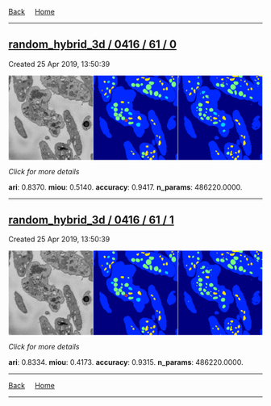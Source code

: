 
[Back](..)&nbsp;&nbsp;&nbsp;&nbsp;&nbsp;[Home](https://leapmanlab.github.io/snapshots)

---

<div class="summary"><a href="0"><h2>random_hybrid_3d / 0416 / 61 / 0</h2></a><p>Created 25 Apr 2019, 13:50:39
</p><a href="0"><img src="0/media/summary.png" align="center"></a><p>
<i>Click for more details</i>
</p></div>

**ari**: 0.8370. **miou**: 0.5140. **accuracy**: 0.9417. **n_params**: 486220.0000. 

---

<div class="summary"><a href="1"><h2>random_hybrid_3d / 0416 / 61 / 1</h2></a><p>Created 25 Apr 2019, 13:50:39
</p><a href="1"><img src="1/media/summary.png" align="center"></a><p>
<i>Click for more details</i>
</p></div>

**ari**: 0.8334. **miou**: 0.4173. **accuracy**: 0.9315. **n_params**: 486220.0000. 

---

[Back](..)&nbsp;&nbsp;&nbsp;&nbsp;&nbsp;[Home](https://leapmanlab.github.io/snapshots)

---